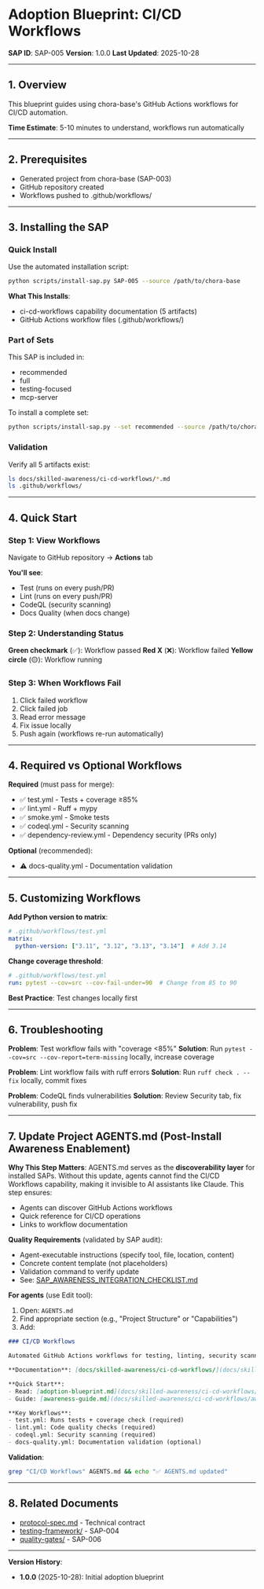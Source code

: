 # Adoption Blueprint: CI/CD Workflows

**SAP ID**: SAP-005
**Version**: 1.0.0
**Last Updated**: 2025-10-28

---

## 1. Overview

This blueprint guides using chora-base's GitHub Actions workflows for CI/CD automation.

**Time Estimate**: 5-10 minutes to understand, workflows run automatically

---

## 2. Prerequisites

- Generated project from chora-base (SAP-003)
- GitHub repository created
- Workflows pushed to .github/workflows/

---

## 3. Installing the SAP

### Quick Install

Use the automated installation script:

```bash
python scripts/install-sap.py SAP-005 --source /path/to/chora-base
```

**What This Installs**:
- ci-cd-workflows capability documentation (5 artifacts)
- GitHub Actions workflow files (.github/workflows/)

### Part of Sets

This SAP is included in:
- recommended
- full
- testing-focused
- mcp-server

To install a complete set:
```bash
python scripts/install-sap.py --set recommended --source /path/to/chora-base
```

### Validation

Verify all 5 artifacts exist:

```bash
ls docs/skilled-awareness/ci-cd-workflows/*.md
ls .github/workflows/
```

---

## 4. Quick Start

### Step 1: View Workflows

Navigate to GitHub repository → **Actions** tab

**You'll see**:
- Test (runs on every push/PR)
- Lint (runs on every push/PR)
- CodeQL (security scanning)
- Docs Quality (when docs change)

### Step 2: Understanding Status

**Green checkmark** (✅): Workflow passed
**Red X** (❌): Workflow failed
**Yellow circle** (🟡): Workflow running

### Step 3: When Workflows Fail

1. Click failed workflow
2. Click failed job
3. Read error message
4. Fix issue locally
5. Push again (workflows re-run automatically)

---

## 4. Required vs Optional Workflows

**Required** (must pass for merge):
- ✅ test.yml - Tests + coverage ≥85%
- ✅ lint.yml - Ruff + mypy
- ✅ smoke.yml - Smoke tests
- ✅ codeql.yml - Security scanning
- ✅ dependency-review.yml - Dependency security (PRs only)

**Optional** (recommended):
- ⚠️ docs-quality.yml - Documentation validation

---

## 5. Customizing Workflows

**Add Python version to matrix**:
```yaml
# .github/workflows/test.yml
matrix:
  python-version: ["3.11", "3.12", "3.13", "3.14"]  # Add 3.14
```

**Change coverage threshold**:
```yaml
# .github/workflows/test.yml
run: pytest --cov=src --cov-fail-under=90  # Change from 85 to 90
```

**Best Practice**: Test changes locally first

---

## 6. Troubleshooting

**Problem**: Test workflow fails with "coverage <85%"
**Solution**: Run `pytest --cov=src --cov-report=term-missing` locally, increase coverage

**Problem**: Lint workflow fails with ruff errors
**Solution**: Run `ruff check . --fix` locally, commit fixes

**Problem**: CodeQL finds vulnerabilities
**Solution**: Review Security tab, fix vulnerability, push fix

---

## 7. Update Project AGENTS.md (Post-Install Awareness Enablement)

**Why This Step Matters**:
AGENTS.md serves as the **discoverability layer** for installed SAPs. Without this update, agents cannot find the CI/CD Workflows capability, making it invisible to AI assistants like Claude. This step ensures:
- Agents can discover GitHub Actions workflows
- Quick reference for CI/CD operations
- Links to workflow documentation

**Quality Requirements** (validated by SAP audit):
- Agent-executable instructions (specify tool, file, location, content)
- Concrete content template (not placeholders)
- Validation command to verify update
- See: [SAP_AWARENESS_INTEGRATION_CHECKLIST.md](../../dev-docs/workflows/SAP_AWARENESS_INTEGRATION_CHECKLIST.md)

**For agents** (use Edit tool):
1. Open: `AGENTS.md`
2. Find appropriate section (e.g., "Project Structure" or "Capabilities")
3. Add:

```markdown
### CI/CD Workflows

Automated GitHub Actions workflows for testing, linting, security scanning, and deployment.

**Documentation**: [docs/skilled-awareness/ci-cd-workflows/](docs/skilled-awareness/ci-cd-workflows/)

**Quick Start**:
- Read: [adoption-blueprint.md](docs/skilled-awareness/ci-cd-workflows/adoption-blueprint.md)
- Guide: [awareness-guide.md](docs/skilled-awareness/ci-cd-workflows/awareness-guide.md)

**Key Workflows**:
- test.yml: Runs tests + coverage check (required)
- lint.yml: Code quality checks (required)
- codeql.yml: Security scanning (required)
- docs-quality.yml: Documentation validation (optional)
```

**Validation**:
```bash
grep "CI/CD Workflows" AGENTS.md && echo "✅ AGENTS.md updated"
```

---

## 8. Related Documents

- [protocol-spec.md](protocol-spec.md) - Technical contract
- [testing-framework/](../testing-framework/) - SAP-004
- [quality-gates/](../quality-gates/) - SAP-006

---

**Version History**:
- **1.0.0** (2025-10-28): Initial adoption blueprint
